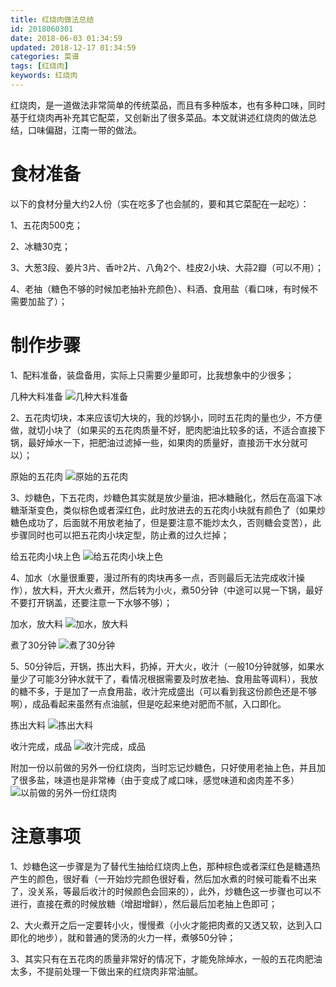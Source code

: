 ```yaml
---
title: 红烧肉做法总结
id: 2018060301
date: 2018-06-03 01:34:59
updated: 2018-12-17 01:34:59
categories: 菜谱
tags: [红烧肉]
keywords: 红烧肉
---
```



红烧肉，是一道做法非常简单的传统菜品，而且有多种版本，也有多种口味，同时基于红烧肉再补充其它配菜，又创新出了很多菜品。本文就讲述红烧肉的做法总结，口味偏甜，江南一带的做法。


<!-- more -->


# 食材准备


以下的食材分量大约2人份（实在吃多了也会腻的，要和其它菜配在一起吃）：

1、五花肉500克；

2、冰糖30克；

3、大葱3段、姜片3片、香叶2片、八角2个、桂皮2小块、大蒜2瓣（可以不用）；

4、老抽（糖色不够的时候加老抽补充颜色）、料酒、食用盐（看口味，有时候不需要加盐了）；


# 制作步骤


1、配料准备，装盘备用，实际上只需要少量即可，比我想象中的少很多；

几种大料准备
![几种大料准备](https://ws1.sinaimg.cn/large/b7f2e3a3gy1fyrlex1dtjj229s29s4qq.jpg "几种大料准备")

2、五花肉切块，本来应该切大块的，我的炒锅小，同时五花肉的量也少，不方便做，就切小块了（如果买的五花肉质量不好，肥肉肥油比较多的话，不适合直接下锅，最好焯水一下，把肥油过滤掉一些，如果肉的质量好，直接沥干水分就可以）；

原始的五花肉
![原始的五花肉](https://ws1.sinaimg.cn/large/b7f2e3a3gy1fyrloezvolj229s29sqv5.jpg "原始的五花肉")

3、炒糖色，下五花肉，炒糖色其实就是放少量油，把冰糖融化，然后在高温下冰糖渐渐变色，类似棕色或者深红色，此时放进去的五花肉小块就有颜色了（如果炒糖色成功了，后面就不用放老抽了，但是要注意不能炒太久，否则糖会变苦），此步骤同时也可以把五花肉小块定型，防止煮的过久烂掉；

给五花肉小块上色
![给五花肉小块上色](https://ws1.sinaimg.cn/large/b7f2e3a3gy1fyrloooyzvj229s29su0x.jpg "给五花肉小块上色")

4、加水（水量很重要，漫过所有的肉块再多一点，否则最后无法完成收汁操作），放大料，开大火煮开，然后转为小火，煮50分钟（中途可以晃一下锅，最好不要打开锅盖，还要注意一下水够不够）；

加水，放大料
![加水，放大料](https://ws1.sinaimg.cn/large/b7f2e3a3gy1fyrltbkfs6j229s29se82.jpg "加水，放大料")

煮了30分钟
![煮了30分钟](https://ws1.sinaimg.cn/large/b7f2e3a3gy1fyrlucm7h6j229s29s7wi.jpg "煮了30分钟")

5、50分钟后，开锅，拣出大料，扔掉，开大火，收汁（一般10分钟就够，如果水量少了可能3分钟水就干了，看情况根据需要及时放老抽、食用盐等调料），我放的糖不多，于是加了一点食用盐，收汁完成盛出（可以看到我这份颜色还是不够啊），成品看起来虽然有点油腻，但是吃起来绝对肥而不腻，入口即化。

拣出大料
![拣出大料](https://ws1.sinaimg.cn/large/b7f2e3a3gy1fyrlx9fwekj229s29s4qp.jpg "拣出大料")

收汁完成，成品
![收汁完成，成品](https://ws1.sinaimg.cn/large/b7f2e3a3gy1fyrlxmebtsj229s29sqv6.jpg "收汁完成，成品")

附加一份以前做的另外一份红烧肉，当时忘记炒糖色，只好使用老抽上色，并且加了很多盐，味道也是非常棒（由于变成了咸口味，感觉味道和卤肉差不多）
![以前做的另外一份红烧肉](https://ws1.sinaimg.cn/large/b7f2e3a3gy1fy94c8f2csj229s29s7wi.jpg "以前做的另外一份红烧肉")


# 注意事项


1、炒糖色这一步骤是为了替代生抽给红烧肉上色，那种棕色或者深红色是糖遇热产生的颜色，很好看（一开始炒完颜色很好看，然后加水煮的时候可能看不出来了，没关系，等最后收汁的时候颜色会回来的），此外，炒糖色这一步骤也可以不进行，直接在煮的时候放糖（增甜增鲜），然后最后加老抽上色即可；

2、大火煮开之后一定要转小火，慢慢煮（小火才能把肉煮的又透又软，达到入口即化的地步），就和普通的煲汤的火力一样，煮够50分钟；

3、其实只有在五花肉的质量非常好的情况下，才能免除焯水，一般的五花肉肥油太多，不提前处理一下做出来的红烧肉非常油腻。

